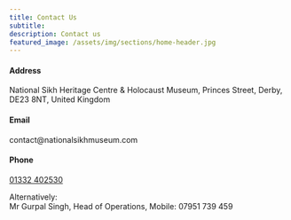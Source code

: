 ```yaml
---
title: Contact Us
subtitle:
description: Contact us
featured_image: /assets/img/sections/home-header.jpg
---
```


<div class="container">
    <div class="row">
        <div class="col-lg-4 col-md-6 col-6">
        <div class="info info-hover">
            <div class="icon icon-shape icon-shape-primary icon-lg shadow rounded-circle text-primary">
            <i class="ni ni-square-pin"></i>
            </div>
            <h4 class="info-title">Address</h4>
            <p class="description px-0">
            National Sikh Heritage Centre & Holocaust Museum,
            Princes Street,
            Derby,
            DE23 8NT,
            United Kingdom</p>
        </div>
        </div>
        <div class="col-lg-4 col-md-6 col-6">
        <div class="info info-hover">
            <div class="icon icon-shape icon-shape-primary icon-lg shadow rounded-circle text-primary">
            <i class="ni ni-email-83"></i>
            </div>
            <h4 class="info-title">Email</h4>
            <p class="description px-0">contact@nationalsikhmuseum.com</p>
        </div>
        </div>
        <div class="col-lg-4 col-md-6 col-6">
        <div class="info info-hover">
            <div class="icon icon-shape icon-shape-primary icon-lg shadow rounded-circle text-primary">
            <i class="ni ni-mobile-button"></i>
            </div>
            <h4 class="info-title">Phone</h4>
            <p class="description px-0"><a href="tel:00441332402530">01332 402530</a></p>
        </div>
        </div>
    </div>
    <p class="text-center">
        Alternatively:<br/>
        Mr Gurpal Singh,
        Head of Operations,
        Mobile: 07951 739 459
    </p>
</div>